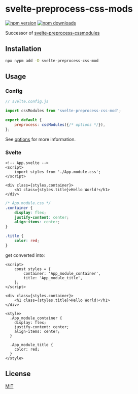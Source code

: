 # svelte-preprocess-css-mods

[![npm version](https://img.shields.io/npm/v/svelte-preprocess-css-mods?color=yellow)](https://npmjs.com/package/svelte-preprocess-css-mods)
[![npm downloads](https://img.shields.io/npm/dm/svelte-preprocess-css-mods?color=yellow)](https://npmjs.com/package/svelte-preprocess-css-mods)

Successor of [svelte-preprocess-cssmodules](https://github.com/micantoine/svelte-preprocess-cssmodules)

## Installation

```bash
npx nypm add -D svelte-preprocess-css-mod
```

## Usage

### Config

```javascript
// svelte.config.js

import cssModules from 'svelte-preprocess-css-mod';

export default {
	preprocess: cssModules({/* options */}),
};
```

See [options](./src/options.ts) for more information.

### Svelte

```svelte
<!-- App.svelte -->
<script>
	import styles from './App.module.css';
</script>

<div class={styles.container}>
	<h1 class={styles.title}>Hello World!</h1>
</div>
```

```css
/* App.module.css */
.container {
	display: flex;
	justify-content: center;
	align-items: center;
}

.title {
	color: red;
}
```

get converted into:

```svelte
<script>
	const styles = {
		container: 'App_module_container',
		title: 'App_module_title',
	};
</script>

<div class={styles.container}>
	<h1 class={styles.title}>Hello World!</h1>
</div>

<style>
  .App_module_container {
    display: flex;
    justify-content: center;
    align-items: center;
  }

  .App_module_title {
    color: red;
  }
</style>
```

## License

[MIT](./LICENSE)
